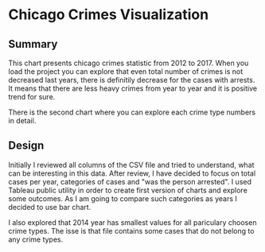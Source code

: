 # Chicago Crimes Visualization

## Summary
This chart presents chicago crimes statistic from 2012 to 2017. When you load the project you can explore that even total number of crimes is not decreased last years, there is definitily decrease for the cases with arrests. It means that there are less heavy crimes from year to year and it is positive trend for sure.

There is the second chart where you can explore each crime type numbers in detail.

## Design
Initially I reviewed all columns of the CSV file and tried to understand, what can be interesting in this data. After review, I have decided to focus on total cases per year, categories of cases and "was the person arrested". I used Tableau public utility in order to create first version of charts and explore some outcomes. As I am going to compare such categories as years I decided to use bar chart.

I also explored that 2014 year has smallest values for all pariculary choosen crime types. The isse is that file contains some cases that do not belong to any crime types.